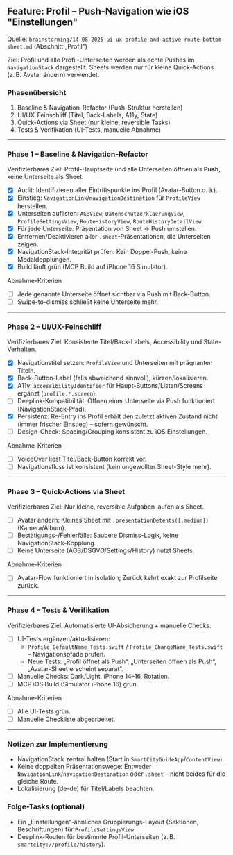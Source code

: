 ## Feature: Profil – Push-Navigation wie iOS "Einstellungen"

Quelle: `brainstorming/14-08-2025-ui-ux-profile-and-active-route-bottom-sheet.md` (Abschnitt „Profil“)

Ziel: Profil und alle Profil-Unterseiten werden als echte Pushes im `NavigationStack` dargestellt. Sheets werden nur für kleine Quick-Actions (z. B. Avatar ändern) verwendet.

### Phasenübersicht
1. Baseline & Navigation-Refactor (Push-Struktur herstellen)
2. UI/UX-Feinschliff (Titel, Back-Labels, A11y, State)
3. Quick-Actions via Sheet (nur kleine, reversible Tasks)
4. Tests & Verifikation (UI-Tests, manuelle Abnahme)

---

### Phase 1 – Baseline & Navigation-Refactor
Verifizierbares Ziel: Profil-Hauptseite und alle Unterseiten öffnen als **Push**, keine Unterseite als Sheet.

- [x] Audit: Identifizieren aller Eintrittspunkte ins Profil (Avatar-Button o. ä.).
- [x] Einstieg: `NavigationLink`/`navigationDestination` für `ProfileView` herstellen.
- [x] Unterseiten auflisten: `AGBView`, `DatenschutzerklaerungView`, `ProfileSettingsView`, `RouteHistoryView`, `RouteHistoryDetailView`.
- [x] Für jede Unterseite: Präsentation von Sheet → Push umstellen.
- [x] Entfernen/Deaktivieren aller `.sheet`-Präsentationen, die Unterseiten zeigen.
- [x] NavigationStack-Integrität prüfen: Kein Doppel-Push, keine Modaldopplungen.
- [x] Build läuft grün (MCP Build auf iPhone 16 Simulator).

Abnahme-Kriterien
- [ ] Jede genannte Unterseite öffnet sichtbar via Push mit Back-Button.
- [ ] Swipe-to-dismiss schließt keine Unterseite mehr.

---

### Phase 2 – UI/UX-Feinschliff
Verifizierbares Ziel: Konsistente Titel/Back-Labels, Accessibility und State-Verhalten.

- [x] Navigationstitel setzen: `ProfileView` und Unterseiten mit prägnanten Titeln.
 - [x] Back-Button-Label (falls abweichend sinnvoll), kürzen/lokalisieren.
- [x] A11y: `accessibilityIdentifier` für Haupt-Buttons/Listen/Screens ergänzt (`profile.*.screen`).
- [ ] Deeplink-Kompatibilität: Öffnen einer Unterseite via Push funktioniert (NavigationStack-Pfad).
- [x] Persistenz: Re-Entry ins Profil erhält den zuletzt aktiven Zustand nicht (immer frischer Einstieg) – sofern gewünscht.
- [ ] Design-Check: Spacing/Grouping konsistent zu iOS Einstellungen.

Abnahme-Kriterien
- [ ] VoiceOver liest Titel/Back-Button korrekt vor.
- [ ] Navigationsfluss ist konsistent (kein ungewollter Sheet-Style mehr).

---

### Phase 3 – Quick-Actions via Sheet
Verifizierbares Ziel: Nur kleine, reversible Aufgaben laufen als Sheet.

- [ ] Avatar ändern: Kleines Sheet mit `.presentationDetents([.medium])` (Kamera/Album).
- [ ] Bestätigungs-/Fehlerfälle: Saubere Dismiss-Logik, keine NavigationStack-Kopplung.
- [ ] Keine Unterseite (AGB/DSGVO/Settings/History) nutzt Sheets.

Abnahme-Kriterien
- [ ] Avatar-Flow funktioniert in Isolation; Zurück kehrt exakt zur Profilseite zurück.

---

### Phase 4 – Tests & Verifikation
Verifizierbares Ziel: Automatisierte UI-Absicherung + manuelle Checks.

- [ ] UI-Tests ergänzen/aktualisieren:
  - `Profile_DefaultName_Tests.swift` / `Profile_ChangeName_Tests.swift` – Navigationspfade prüfen.
  - Neue Tests: „Profil öffnet als Push“, „Unterseiten öffnen als Push“, „Avatar-Sheet erscheint separat“.
- [ ] Manuelle Checks: Dark/Light, iPhone 14–16, Rotation.
- [ ] MCP iOS Build (Simulator iPhone 16) grün.

Abnahme-Kriterien
- [ ] Alle UI-Tests grün.
- [ ] Manuelle Checkliste abgearbeitet.

---

### Notizen zur Implementierung
- NavigationStack zentral halten (Start in `SmartCityGuideApp`/`ContentView`).
- Keine doppelten Präsentationswege: Entweder `NavigationLink`/`navigationDestination` oder `.sheet` – nicht beides für die gleiche Route.
- Lokalisierung (de-de) für Titel/Labels beachten.

### Folge-Tasks (optional)
- Ein „Einstellungen“-ähnliches Gruppierungs-Layout (Sektionen, Beschriftungen) für `ProfileSettingsView`.
- Deeplink-Routen für bestimmte Profil-Unterseiten (z. B. `smartcity://profile/history`).



